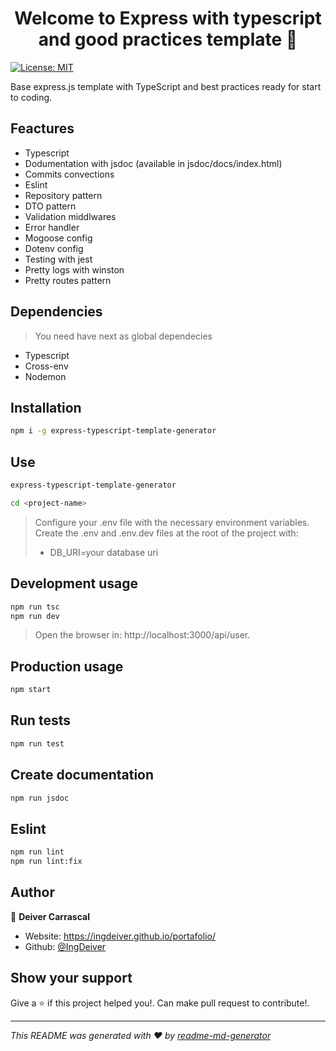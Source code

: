 <h1 align="center">Welcome to Express with typescript and good practices template 👋</h1>
<p>
  <a href="#" target="_blank">
    <img alt="License: MIT" src="https://img.shields.io/badge/License-MIT-yellow.svg" />
  </a>
</p>

Base express.js template with TypeScript and  best practices ready for start to coding.

## Feactures 
- Typescript
- Dodumentation with jsdoc (available in jsdoc/docs/index.html)
- Commits convections
- Eslint
- Repository pattern
- DTO pattern
- Validation middlwares
- Error handler
- Mogoose config
- Dotenv config
- Testing with jest
- Pretty logs with winston
- Pretty routes pattern

## Dependencies
> You need have next as global dependecies
- Typescript
- Cross-env
- Nodemon 

## Installation
```sh
npm i -g express-typescript-template-generator
```

## Use
```sh
express-typescript-template-generator
```
```sh
cd <project-name>
```
> Configure your .env file with the necessary environment variables.
> Create the .env and .env.dev files at the root of the project with:
> - DB_URI=your database uri

## Development usage

```sh
npm run tsc
npm run dev
```
> Open the browser in: http://localhost:3000/api/user.

## Production usage

```sh
npm start
```

## Run tests

```sh
npm run test
```

## Create documentation

```sh
npm run jsdoc
```

## Eslint

```sh
npm run lint
npm run lint:fix
```

## Author

👤 **Deiver Carrascal**

* Website: https://ingdeiver.github.io/portafolio/
* Github: [@IngDeiver](https://github.com/IngDeiver)

## Show your support

Give a ⭐️ if this project helped you!.
Can make pull request to contribute!.

***
_This README was generated with ❤️ by [readme-md-generator](https://github.com/kefranabg/readme-md-generator)_
